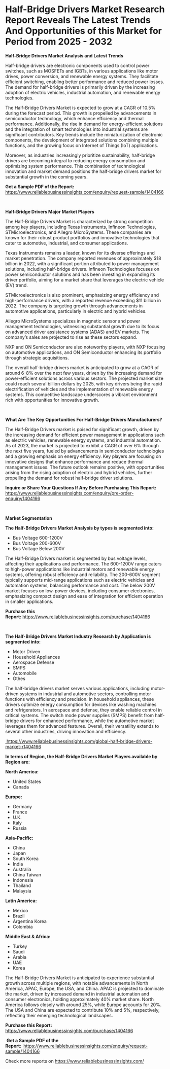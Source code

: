 <p><h1>Half-Bridge Drivers Market Research Report Reveals The Latest Trends And Opportunities of this Market for Period from 2025 - 2032</h1></p><p><strong>Half-Bridge Drivers Market Analysis and Latest Trends</strong></p>
<p><p>Half-bridge drivers are electronic components used to control power switches, such as MOSFETs and IGBTs, in various applications like motor drives, power conversion, and renewable energy systems. They facilitate efficient switching, enabling better performance and reduced power losses. The demand for half-bridge drivers is primarily driven by the increasing adoption of electric vehicles, industrial automation, and renewable energy technologies.</p><p>The Half-Bridge Drivers Market is expected to grow at a CAGR of 10.5% during the forecast period. This growth is propelled by advancements in semiconductor technology, which enhance efficiency and thermal performance. Additionally, the rise in demand for energy-efficient solutions and the integration of smart technologies into industrial systems are significant contributors. Key trends include the miniaturization of electronic components, the development of integrated solutions combining multiple functions, and the growing focus on Internet of Things (IoT) applications.</p><p>Moreover, as industries increasingly prioritize sustainability, half-bridge drivers are becoming integral to reducing energy consumption and optimizing system performance. This combination of technological innovation and market demand positions the half-bridge drivers market for substantial growth in the coming years.</p></p>
<p><strong>Get a Sample PDF of the Report:&nbsp;</strong> <a href="https://www.reliablebusinessinsights.com/enquiry/request-sample/1404166?utm_campaign=1138&utm_medium=2&utm_source=Github&utm_content=ia&utm_term=13012025&utm_id=half-bridge-drivers">https://www.reliablebusinessinsights.com/enquiry/request-sample/1404166</a></p>
<p>&nbsp;</p>
<p><strong>Half-Bridge Drivers Major Market Players</strong></p>
<p><p>The Half-Bridge Drivers Market is characterized by strong competition among key players, including Texas Instruments, Infineon Technologies, STMicroelectronics, and Allegro MicroSystems. These companies are known for their robust product portfolios and innovative technologies that cater to automotive, industrial, and consumer applications.</p><p>Texas Instruments remains a leader, known for its diverse offerings and market penetration. The company reported revenues of approximately $18 billion in 2022, with a significant portion attributed to power management solutions, including half-bridge drivers. Infineon Technologies focuses on power semiconductor solutions and has been investing in expanding its driver portfolio, aiming for a market share that leverages the electric vehicle (EV) trend.</p><p>STMicroelectronics is also prominent, emphasizing energy efficiency and high-performance drivers, with a reported revenue exceeding $11 billion in 2022. The company is targeting growth through advancements in automotive applications, particularly in electric and hybrid vehicles.</p><p>Allegro MicroSystems specializes in magnetic sensor and power management technologies, witnessing substantial growth due to its focus on advanced driver assistance systems (ADAS) and EV markets. The company’s sales are projected to rise as these sectors expand.</p><p>NXP and ON Semiconductor are also noteworthy players, with NXP focusing on automotive applications, and ON Semiconductor enhancing its portfolio through strategic acquisitions.</p><p>The overall half-bridge drivers market is anticipated to grow at a CAGR of around 6-8% over the next few years, driven by the increasing demand for power-efficient solutions across various sectors. The projected market size could reach several billion dollars by 2025, with key drivers being the rapid electrification of vehicles and the implementation of renewable energy systems. This competitive landscape underscores a vibrant environment rich with opportunities for innovative growth.</p></p>
<p>&nbsp;</p>
<p><strong>What Are The Key Opportunities For Half-Bridge Drivers Manufacturers?</strong></p>
<p><p>The Half-Bridge Drivers market is poised for significant growth, driven by the increasing demand for efficient power management in applications such as electric vehicles, renewable energy systems, and industrial automation. As of 2023, the market is projected to exhibit a CAGR of over 6% through the next five years, fueled by advancements in semiconductor technologies and a growing emphasis on energy efficiency. Key players are focusing on innovative designs that enhance performance and reduce thermal management issues. The future outlook remains positive, with opportunities arising from the rising adoption of electric and hybrid vehicles, further propelling the demand for robust half-bridge driver solutions.</p></p>
<p><strong>Inquire or Share Your Questions If Any Before Purchasing This Report:</strong> <a href="https://www.reliablebusinessinsights.com/enquiry/pre-order-enquiry/1404166?utm_campaign=1138&utm_medium=2&utm_source=Github&utm_content=ia&utm_term=13012025&utm_id=half-bridge-drivers">https://www.reliablebusinessinsights.com/enquiry/pre-order-enquiry/1404166</a></p>
<p>&nbsp;</p>
<p><strong>Market Segmentation</strong></p>
<p><strong>The Half-Bridge Drivers Market Analysis by types is segmented into:</strong></p>
<p><ul><li>Bus Voltage 600-1200V</li><li>Bus Voltage 200-600V</li><li>Bus Voltage Below 200V</li></ul></p>
<p><p>The Half-Bridge Drivers market is segmented by bus voltage levels, affecting their applications and performance. The 600-1200V range caters to high-power applications like industrial motors and renewable energy systems, offering robust efficiency and reliability. The 200-600V segment typically supports mid-range applications such as electric vehicles and automation systems, balancing performance and cost. The below 200V market focuses on low-power devices, including consumer electronics, emphasizing compact design and ease of integration for efficient operation in smaller applications.</p></p>
<p><strong>Purchase this Report:&nbsp;</strong><a href="https://www.reliablebusinessinsights.com/purchase/1404166?utm_campaign=1138&utm_medium=2&utm_source=Github&utm_content=ia&utm_term=13012025&utm_id=half-bridge-drivers">https://www.reliablebusinessinsights.com/purchase/1404166</a></p>
<p>&nbsp;</p>
<p><strong>The Half-Bridge Drivers Market Industry Research by Application is segmented into:</strong></p>
<p><ul><li>Motor Driven</li><li>Household Appliances</li><li>Aerospace Defense</li><li>SMPS</li><li>Automobile</li><li>Othes</li></ul></p>
<p><p>The half-bridge drivers market serves various applications, including motor-driven systems in industrial and automotive sectors, controlling motor functions with efficiency and precision. In household appliances, these drivers optimize energy consumption for devices like washing machines and refrigerators. In aerospace and defense, they enable reliable control in critical systems. The switch mode power supplies (SMPS) benefit from half-bridge drivers for enhanced performance, while the automotive market leverages them for advanced features. Overall, their versatility extends to several other industries, driving innovation and efficiency.</p></p>
<p><a href="https://www.reliablebusinessinsights.com/global-half-bridge-drivers-market-r1404166?utm_campaign=1138&utm_medium=2&utm_source=Github&utm_content=ia&utm_term=13012025&utm_id=half-bridge-drivers">&nbsp;https://www.reliablebusinessinsights.com/global-half-bridge-drivers-market-r1404166</a></p>
<p><strong>In terms of Region, the Half-Bridge Drivers Market Players available by Region are:</strong></p>
<p>
    <p> <strong> North America: </strong>
        <ul>
            <li>United States</li>
            <li>Canada</li>
        </ul>
        </p> 
    <p> <strong> Europe: </strong>
        <ul>
            <li>Germany</li>
            <li>France</li>
            <li>U.K.</li>
            <li>Italy</li>
            <li>Russia</li>
        </ul>
        </p> 
    <p> <strong> Asia-Pacific: </strong>
        <ul>
            <li>China</li>
            <li>Japan</li>
            <li>South Korea</li>
            <li>India</li>
            <li>Australia</li>
            <li>China Taiwan</li>
            <li>Indonesia</li>
            <li>Thailand</li>
            <li>Malaysia</li>
        </ul>
        </p> 
    <p> <strong> Latin America: </strong>
        <ul>
            <li>Mexico</li>
            <li>Brazil</li>
            <li>Argentina Korea</li>
            <li>Colombia</li>
        </ul>
        </p> 
    <p> <strong> Middle East & Africa: </strong>
        <ul>
            <li>Turkey</li>
            <li>Saudi</li>
            <li>Arabia</li>
            <li>UAE</li>
            <li>Korea</li>
        </ul>
    </p>
    </p>
<p><p>The Half-Bridge Drivers Market is anticipated to experience substantial growth across multiple regions, with notable advancements in North America, APAC, Europe, the USA, and China. APAC is projected to dominate the market, driven by increased demand in industrial automation and consumer electronics, holding approximately 40% market share. North America follows closely with around 25%, while Europe accounts for 20%. The USA and China are expected to contribute 10% and 5%, respectively, reflecting their emerging technological landscapes.</p></p>
<p><strong>Purchase this Report: </strong><a href="https://www.reliablebusinessinsights.com/purchase/1404166?utm_campaign=1138&utm_medium=2&utm_source=Github&utm_content=ia&utm_term=13012025&utm_id=half-bridge-drivers">https://www.reliablebusinessinsights.com/purchase/1404166</a></p>
<p>&nbsp;<strong>Get a Sample PDF of the Report:&nbsp;&nbsp;</strong><a href="https://www.reliablebusinessinsights.com/enquiry/request-sample/1404166?utm_campaign=1138&utm_medium=2&utm_source=Github&utm_content=ia&utm_term=13012025&utm_id=half-bridge-drivers">https://www.reliablebusinessinsights.com/enquiry/request-sample/1404166</a></p>
<p><strong></strong></p>
<p>Check more reports on <a href="https://www.reliablebusinessinsights.com/?utm_campaign=1138&utm_medium=2&utm_source=Github&utm_content=ia&utm_term=13012025&utm_id=half-bridge-drivers">https://www.reliablebusinessinsights.com/</a></p>